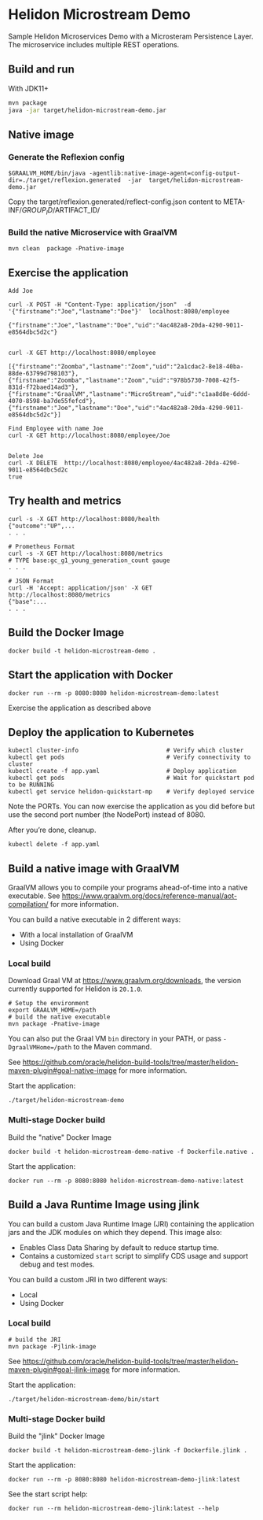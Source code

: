 # Helidon Microstream Demo 

Sample Helidon  Microservices Demo with a Microsteram Persistence Layer.
The microservice  includes multiple REST operations.

## Build and run

With JDK11+
```bash
mvn package
java -jar target/helidon-microstream-demo.jar
```

## Native image 

### Generate the Reflexion config 
```shell script
$GRAALVM_HOME/bin/java -agentlib:native-image-agent=config-output-dir=./target/reflexion.generated  -jar  target/helidon-microstream-demo.jar
```

Copy the target/reflexion.generated/reflect-config.json content to META-INF/$GROUP_ID/$ARTIFACT_ID/


### Build the native Microservice with GraalVM
```
mvn clean  package -Pnative-image
```
## Exercise the application

```
Add Joe 

curl -X POST -H "Content-Type: application/json"  -d '{"firstname":"Joe","lastname":"Doe"}'  localhost:8080/employee

{"firstname":"Joe","lastname":"Doe","uid":"4ac482a8-20da-4290-9011-e8564dbc5d2c"}
                                                                                                                     

curl -X GET http://localhost:8080/employee

[{"firstname":"Zoomba","lastname":"Zoom","uid":"2a1cdac2-8e18-40ba-88de-63799d798103"},
{"firstname":"Zoomba","lastname":"Zoom","uid":"978b5730-7008-42f5-831d-f72baed14ad3"},
{"firstname":"GraalVM","lastname":"MicroStream","uid":"c1aa8d8e-6ddd-4070-8598-ba7de55fefcd"},
{"firstname":"Joe","lastname":"Doe","uid":"4ac482a8-20da-4290-9011-e8564dbc5d2c"}]

Find Employee with name Joe
curl -X GET http://localhost:8080/employee/Joe


Delete Joe 
curl -X DELETE  http://localhost:8080/employee/4ac482a8-20da-4290-9011-e8564dbc5d2c
true

```

## Try health and metrics

```
curl -s -X GET http://localhost:8080/health
{"outcome":"UP",...
. . .

# Prometheus Format
curl -s -X GET http://localhost:8080/metrics
# TYPE base:gc_g1_young_generation_count gauge
. . .

# JSON Format
curl -H 'Accept: application/json' -X GET http://localhost:8080/metrics
{"base":...
. . .

```

## Build the Docker Image

```
docker build -t helidon-microstream-demo .
```

## Start the application with Docker

```
docker run --rm -p 8080:8080 helidon-microstream-demo:latest
```

Exercise the application as described above

## Deploy the application to Kubernetes

```
kubectl cluster-info                         # Verify which cluster
kubectl get pods                             # Verify connectivity to cluster
kubectl create -f app.yaml                   # Deploy application
kubectl get pods                             # Wait for quickstart pod to be RUNNING
kubectl get service helidon-quickstart-mp    # Verify deployed service
```

Note the PORTs. You can now exercise the application as you did before but use the second
port number (the NodePort) instead of 8080.

After you’re done, cleanup.

```
kubectl delete -f app.yaml
```

## Build a native image with GraalVM

GraalVM allows you to compile your programs ahead-of-time into a native
 executable. See https://www.graalvm.org/docs/reference-manual/aot-compilation/
 for more information.

You can build a native executable in 2 different ways:
* With a local installation of GraalVM
* Using Docker

### Local build

Download Graal VM at https://www.graalvm.org/downloads, the version
 currently supported for Helidon is `20.1.0`.

```
# Setup the environment
export GRAALVM_HOME=/path
# build the native executable
mvn package -Pnative-image
```

You can also put the Graal VM `bin` directory in your PATH, or pass
 `-DgraalVMHome=/path` to the Maven command.

See https://github.com/oracle/helidon-build-tools/tree/master/helidon-maven-plugin#goal-native-image
 for more information.

Start the application:

```
./target/helidon-microstream-demo
```

### Multi-stage Docker build

Build the "native" Docker Image

```
docker build -t helidon-microstream-demo-native -f Dockerfile.native .
```

Start the application:

```
docker run --rm -p 8080:8080 helidon-microstream-demo-native:latest
```


## Build a Java Runtime Image using jlink

You can build a custom Java Runtime Image (JRI) containing the application jars and the JDK modules 
on which they depend. This image also:

* Enables Class Data Sharing by default to reduce startup time. 
* Contains a customized `start` script to simplify CDS usage and support debug and test modes. 
 
You can build a custom JRI in two different ways:
* Local
* Using Docker


### Local build

```
# build the JRI
mvn package -Pjlink-image
```

See https://github.com/oracle/helidon-build-tools/tree/master/helidon-maven-plugin#goal-jlink-image
 for more information.

Start the application:

```
./target/helidon-microstream-demo/bin/start
```

### Multi-stage Docker build

Build the "jlink" Docker Image

```
docker build -t helidon-microstream-demo-jlink -f Dockerfile.jlink .
```

Start the application:

```
docker run --rm -p 8080:8080 helidon-microstream-demo-jlink:latest
```

See the start script help:

```
docker run --rm helidon-microstream-demo-jlink:latest --help
```
